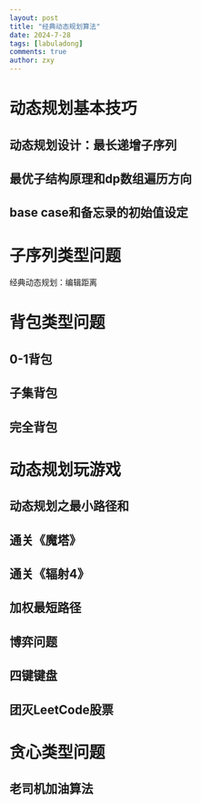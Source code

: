```yaml
---
layout: post
title: "经典动态规划算法"
date: 2024-7-28
tags: [labuladong]
comments: true
author: zxy
---
```


# 动态规划基本技巧

## 动态规划设计：最长递增子序列



## 最优子结构原理和dp数组遍历方向



## base case和备忘录的初始值设定



# 子序列类型问题

经典动态规划：编辑距离



# 背包类型问题

## 0-1背包



## 子集背包



## 完全背包



# 动态规划玩游戏

## 动态规划之最小路径和



## 通关《魔塔》



## 通关《辐射4》



## 加权最短路径



## 博弈问题



## 四键键盘



## 团灭LeetCode股票



# 贪心类型问题

## 老司机加油算法





